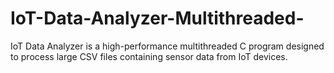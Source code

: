 # IoT-Data-Analyzer-Multithreaded-
IoT Data Analyzer is a high-performance multithreaded C program designed to process large CSV files containing sensor data from IoT devices.
